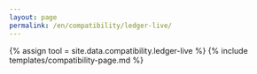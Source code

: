 ```yaml
---
layout: page
permalink: /en/compatibility/ledger-live/
---
```

{% assign tool = site.data.compatibility.ledger-live %}
{% include templates/compatibility-page.md %}
